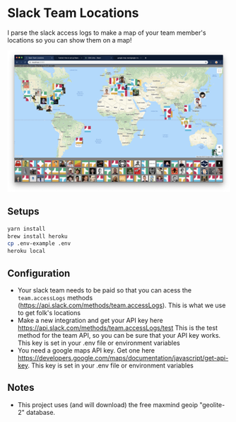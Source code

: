 # Slack Team Locations

I parse the slack access logs to make a map of your team member's locations so you can show them on a map!

![screenshot](https://raw.githubusercontent.com/evantahler/slack-team-locations/master/screenshot.png)

## Setups
```bash
yarn install
brew install heroku
cp .env-example .env
heroku local
```

## Configuration
* Your slack team needs to be paid so that you can acess the `team.accessLogs` methods (https://api.slack.com/methods/team.accessLogs).  This is what we use to get folk's locations
* Make a new integration and get your API key here https://api.slack.com/methods/team.accessLogs/test This is the test method for the team API, so you can be sure that your API key works.  This key is set in your .env file or environment variables
* You need a google maps API key.  Get one here https://developers.google.com/maps/documentation/javascript/get-api-key. This key is set in your .env file or environment variables 

## Notes
* This project uses (and will download) the free maxmind geoip "geolite-2" database.